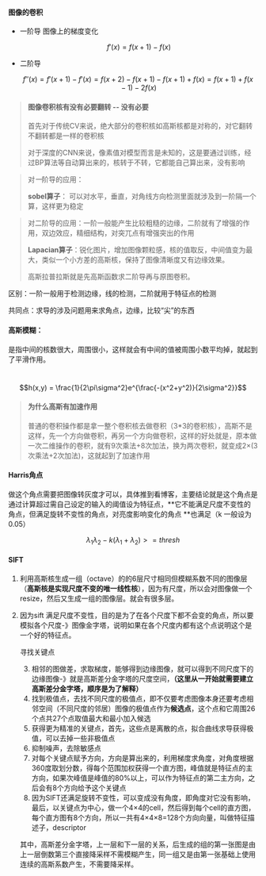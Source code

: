 #### 图像的卷积

* 一阶导  图像上的梯度变化

  $$f'(x) = f(x+1) - f(x)$$

* 二阶导

  $$f''(x) = f'(x+1) - f'(x) = f(x+2)- f(x+1) - f(x+1) + f(x) = f(x+1) + f(x-1) - 2f(x)$$

> #### 图像卷积核有没有必要翻转 -- 没有必要
>
> 首先对于传统CV来说，绝大部分的卷积核如高斯核都是对称的，对它翻转不翻转都是一样的卷积核
>
> 对于深度的CNN来说，像素值对模型而言是未知的，这是要通过训练，经过BP算法等自动算出来的，核转于不转，它都能自己算出来，没有影响

>  对*一*阶导的应用：
>
> **sobel算子**： 可以对水平，垂直，对角线方向检测里面就涉及到一阶隔一个算，这样更为稳定

> 对二阶导的应用：一阶一般能产生比较粗糙的边缘，二阶就有了增强的作用，双边效应，精细结构，对突兀点有增强突出的作用
>
> **Lapacian算子**：锐化图片，增加图像颗粒感，核的值取反，中间值变为最大，类似一个小方差的高斯核，保持了图像清晰度又有边缘效果。
>
> 高斯拉普拉斯就是先高斯函数求二阶导再与原图卷积。

区别：一阶一般用于检测边缘，线的检测，二阶就用于特征点的检测

共同点：求导的涉及问题用来求角点，边缘，比较“尖”的东西

#### 高斯模糊：

是指中间的核数很大，周围很小，这样就会有中间的值被周围小数平均掉，就起到了平滑作用。

​		$$h(x,y) = \frac{1}{2\pi\sigma^2}e^{\frac{-(x^2+y^2)}{2\sigma^2}}$$

> #### 为什么高斯有加速作用
>
> 普通的卷积操作都是拿一整个卷积核去做卷积（3*3的卷积核），高斯不是这样，先一个方向做卷积，再另一个方向做卷积，这样的好处就是，原本做一次二维操作的卷积，就有9次乘法+8次加法，换为两次卷积，就变成2×(3次乘法+2次加法)，这就起到了加速作用

#### Harris角点

做这个角点需要把图像转灰度才可以，具体推到看博客，主要结论就是这个角点是通过计算超过需自己设定的输入的阈值设为特征点，**它不能满足尺度不变性的角点，但满足旋转不变性的角点，对亮度影响变化的角点 **也满足（k 一般设为0.05）

$$\lambda_1 \lambda_2 - k(\lambda_1+\lambda_2) >= thresh  $$    

#### SIFT

1. 利用高斯核生成一组（octave）的的6层尺寸相同但模糊系数不同的图像层（**高斯核是实现尺度不变的唯一线性核**），因为有尺度，所以会对图像做一个resize，然后又生成一组的图像层。就会有很多层。

2. 因为sift 满足尺度不变性，目的是为了在各个尺度下都不会变的角点，所以要模拟各个尺度-》图像金字塔，说明如果在各个尺度内都有这个点说明这个是一个好的特征点。

   寻找关键点

   3. 相邻的图做差，求取梯度，能够得到边缘图像，就可以得到不同尺度下的边缘图像-》就是高斯差分金字塔的尺度空间，**（这里从一开始就需要建立高斯差分金字塔，顺序是为了解释）**
   4. 找到极值点，去找不同尺度的极值点，即不仅要考虑图像本身还要考虑相邻空间（不同尺度的邻居）图像的极值点作为**候选点**，这个点和它周围26个点共27个点取值最大和最小加入候选
   5. 获得更为精准的关键点，首先，这些点是离散的点，拟合曲线求导获得极值，可以去掉一些非极值点
   6. 抑制噪声，去除敏感点
   7. 对每个关键点赋予方向，方向是算出来的，利用梯度求角度，对角度根据360度取划分数，得每个范围加权获得一个直方图，峰值就是特征点的主方向，如果次峰值是峰值的80%以上，可以作为特征点的第二主方向，之后会有8个方向给予这个关键点
   8. 因为SIFT还满足旋转不变性，可以变成没有角度，即角度对它没有影响，最后，以关键点为中心，做一个4×4的cell，然后得到每个cell的直方图，每个直方图有8个方向，所以一共有4×4×8=128个方向向量，叫做特征描述子，descriptor

   其中，高斯差分金字塔，上一层和下一层的关系，后生成的组的第一张图是由上一层倒数第三个直接降采样不需模糊产生，同一组又是由第一张基础上使用连续的高斯系数产生，不需要降采样。

